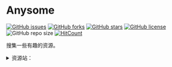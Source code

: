 # Anysome

[![GitHub issues](https://img.shields.io/github/issues/xinetzone/anysome)](https://github.com/xinetzone/anysome/issues) [![GitHub forks](https://img.shields.io/github/forks/xinetzone/anysome)](https://github.com/xinetzone/anysome/network) [![GitHub stars](https://img.shields.io/github/stars/xinetzone/anysome)](https://github.com/xinetzone/anysome/stargazers) [![GitHub license](https://img.shields.io/github/license/xinetzone/anysome)](https://github.com/xinetzone/anysome/blob/master/LICENSE) ![GitHub repo size](https://img.shields.io/github/repo-size/xinetzone/anysome) [![HitCount](http://hits.dwyl.io/xinetzone/anysome.svg)](http://hits.dwyl.io/xinetzone/anysome)

搜集一些有趣的资源。

<details>
<summary>资源站：</summary>

- [推荐](推荐.md)
- [项目开源](项目开源.md)
- [Git](git.md)
- [工作](job.md)
- [文档编辑](文档编辑.md)
- [实用工具](实用工具.md)
- [Web](web)

</details>

